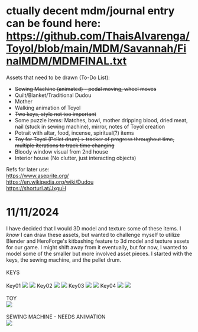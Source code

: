 # ctually decent mdm/journal entry can be found here: https://github.com/ThaisAlvarenga/Toyol/blob/main/MDM/Savannah/FinalMDM/MDMFINAL.txt

Assets that need to be drawn (To-Do List):
- <s>Sewing Machine (animated) - pedal moving, wheel moves </s>
- Quilt/Blanket/Traditional Dudou
- Mother
- Walking animation of Toyol
- <s>Two keys, style not too important </s>
- Some puzzle items: Matches, bowl, mother dripping blood, dried meat, nail (stuck in sewing machine), mirror, notes of Toyol creation
- Potrait with altar, food, incense, spiritual(?) items
- <s>Toy for Toyol (Pellet drum) > tracker of progress throughout time, multiple iterations to track time changing </s>
- Bloody window visual from 2nd house
- Interior house (No clutter, just interacting objects)


Refs for later use: <br>
https://www.aseprite.org/ <br>
https://en.wikipedia.org/wiki/Dudou <br>
https://shorturl.at/JxguH <br>

# 11/11/2024 <br>
I have decided that I would 3D model and texture some of these items. I *know* I can draw these assets, but wanted to challenge myself to utilize Blender and HeroForge's kitbashing feature to 3d model and texture assets for our game. I might shift away from it eventually, but for now, I wanted to model some of the smaller but more involved asset pieces. I started with the keys, the sewing machine, and the pellet drum.<br>
<br>
KEYS<br><br>
Key01
<img src="https://i.imgur.com/au4AQRo.png">
<img src="https://i.imgur.com/14O6kFA.png">
Key02
<img src="https://i.imgur.com/lWgzeFY.png">
<img src="https://i.imgur.com/WRgCrgp.png">
Key03
<img src="https://i.imgur.com/PbPdnGk.png">
<img src="https://i.imgur.com/gw2it3X.png">
Key04
<img src="https://i.imgur.com/68b0ZGB.png">
<img src="https://i.imgur.com/4e3v35z.png">
<br>
<br>
TOY<br>
<img src="https://i.imgur.com/TpgzJzt.png">
<br>
<br>
SEWING MACHINE - NEEDS ANIMATION <br>
<img src="https://i.imgur.com/tfcTTEX.png">

